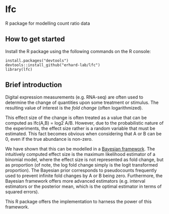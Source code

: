 # lfc
R package for modelling count ratio data

## How to get started

Install the R package using the following commands on the R console:

```
install.packages("devtools")
devtools::install_github("erhard-lab/lfc")
library(lfc)
```


## Brief introduction

Digital expression measurements (e.g. RNA-seq) are often used to determine the change of quantities upon some treatment or stimulus. The resulting value of interest is the *fold change* (often logarithmized).

This effect size of the change is often treated as a value that can be computed as lfc(A,B) = log2 A/B. However, due to the probabilistic nature of the experiments, the effect size rather is a random variable that must be estimated. This fact becomes obvious when considering that A or B can be 0, even if the true abundance is non-zero.

We have shown that this can be modelled in a [Bayesian framework](https://dx.doi.org/10.1093/nar/gkv696). The intuitively computed effect size is the maximum likelihood estimator of a binomial model, where the effect size is not represented as fold change, but as proportion (of note, the log fold change simply is the logit transformed proportion). The Bayesian prior corresponds to pseudocounts frequently used to prevent infinite fold changes by A or B being zero. Furthermore, the Bayesian framework offers more advanced estimators (e.g. interval estimators or the posterior mean, which is the optimal estimator in terms of squared errors).

This R package offers the implementation to harness the power of this framework.

